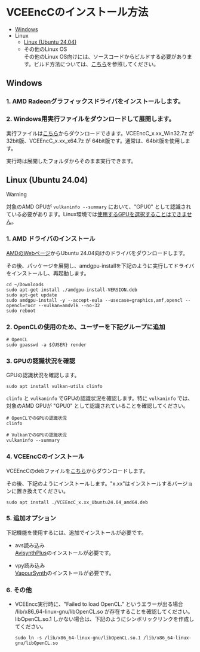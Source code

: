 
# VCEEncCのインストール方法

- [Windows](./Install.ja.md#windows)
- Linux
  - [Linux (Ubuntu 24.04)](./Install.ja.md#linux-ubuntu-2404)
  - その他のLinux OS  
    その他のLinux OS向けには、ソースコードからビルドする必要があります。ビルド方法については、[こちら](./Build.ja.md)を参照してください。


## Windows 

### 1. AMD Radeonグラフィックスドライバをインストールします。
### 2. Windows用実行ファイルをダウンロードして展開します。  
実行ファイルは[こちら](https://github.com/rigaya/VCEEnc/releases)からダウンロードできます。VCEEncC_x.xx_Win32.7z が 32bit版、VCEEncC_x.xx_x64.7z が 64bit版です。通常は、64bit版を使用します。

実行時は展開したフォルダからそのまま実行できます。
  
## Linux (Ubuntu 24.04)

  > [!WARNING]
  > 対象のAMD GPUが ```vulkaninfo --summary``` において、"GPU0" として認識されている必要があります。Linux環境では[使用するGPUを選択することはできません](https://github.com/GPUOpen-LibrariesAndSDKs/AMF/issues/194)。

### 1. AMD ドライバのインストール  
[AMDのWebページ](https://www.amd.com/ja/support)からUbuntu 24.04向けのドライバをダウンロードします。

その後、パッケージを展開し、amdgpu-installを下記のように実行してドライバをインストールし、再起動します。

```Shell
cd ~/Downloads
sudo apt-get install ./amdgpu-install-VERSION.deb
sudo apt-get update
sudo amdgpu-install -y --accept-eula --usecase=graphics,amf,opencl --opencl=rocr --vulkan=amdvlk --no-32
sudo reboot
```

### 2. OpenCLの使用のため、ユーザーを下記グループに追加
```Shell
# OpenCL
sudo gpasswd -a ${USER} render
```

### 3. GPUの認識状況を確認

GPUの認識状況を確認します。

```Shell
sudo apt install vulkan-utils clinfo
```

```clinfo``` と ```vulkaninfo``` でGPUの認識状況を確認します。特に ```vulkaninfo``` では、対象のAMD GPUが "GPU0" として認識されていることを確認してください。

```Shell
# OpenCLでのGPUの認識状況
clinfo

# VulkanでのGPUの認識状況
vulkaninfo --summary
```

### 4. VCEEncCのインストール
VCEEncCのdebファイルを[こちら](https://github.com/rigaya/VCEEnc/releases)からダウンロードします。

その後、下記のようにインストールします。"x.xx"はインストールするバージョンに置き換えてください。

```Shell
sudo apt install ./VCEEncC_x.xx_Ubuntu24.04_amd64.deb
```

### 5. 追加オプション
下記機能を使用するには、追加でインストールが必要です。

- avs読み込み  
  [AvisynthPlus](https://github.com/AviSynth/AviSynthPlus)のインストールが必要です。
  
- vpy読み込み  
  [VapourSynth](https://www.vapoursynth.com/)のインストールが必要です。

### 6. その他

- VCEEncc実行時に、"Failed to load OpenCL." というエラーが出る場合  
  /lib/x86_64-linux-gnu/libOpenCL.so が存在することを確認してください。 libOpenCL.so.1 しかない場合は、下記のようにシンボリックリンクを作成してください。
  
  ```Shell
  sudo ln -s /lib/x86_64-linux-gnu/libOpenCL.so.1 /lib/x86_64-linux-gnu/libOpenCL.so
  ```
